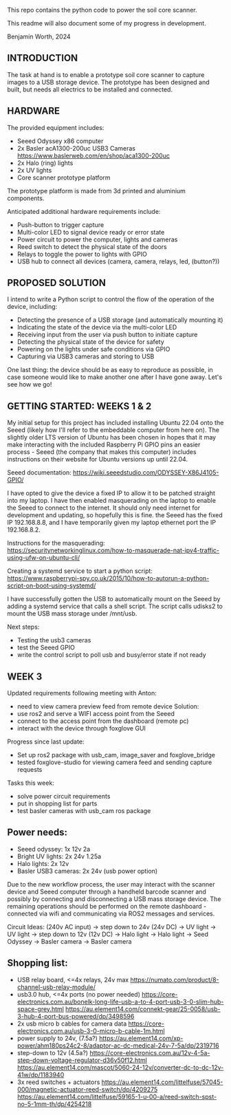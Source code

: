 This repo contains the python code to power the soil core scanner.

This readme will also document some of my progress in development.

Benjamin Worth, 2024

INTRODUCTION
------------
The task at hand is to enable a prototype soil core
scanner to capture images to a USB storage device. The prototype has been
designed and built, but needs all electrics to be installed and connected.

HARDWARE
--------
The provided equipment includes:

- Seeed Odyssey x86 computer
- 2x Basler acA1300-200uc USB3 Cameras
https://www.baslerweb.com/en/shop/aca1300-200uc
- 2x Halo (ring) lights
- 2x UV lights
- Core scanner prototype platform

The prototype platform is made from 3d printed and aluminium components.

Anticipated additional hardware requirements include:

- Push-button to trigger capture
- Multi-color LED to signal device ready or error state
- Power circuit to power the computer, lights and cameras
- Reed switch to detect the physical state of the doors
- Relays to toggle the power to lights with GPIO
- USB hub to connect all devices (camera, camera, relays, led, (button?))

PROPOSED SOLUTION
-----------------
I intend to write a Python script to control the flow of the operation of the 
device, including:

- Detecting the presence of a USB storage (and automatically mounting it)
- Indicating the state of the device via the multi-color LED
- Receiving input from the user via push button to initiate capture
- Detecting the physical state of the device for safety
- Powering on the lights under safe conditions via GPIO
- Capturing via USB3 cameras and storing to USB

One last thing: the device should be as easy to reproduce as possible, in case
someone would like to make another one after I have gone away. Let's see how we
go!

GETTING STARTED: WEEKS 1 & 2
----------------------------
My initial setup for this project has included installing Ubuntu 22.04 onto the 
Seeed (likely how I'll refer to the embeddable computer from here on). The 
slightly older LTS version of Ubuntu has been chosen in hopes that it may make
interacting with the included Raspberry Pi GPIO pins an easier process - Seeed
(the company that makes this computer) includes instructions on their website
for Ubuntu versions up until 22.04.

Seeed documentation:
https://wiki.seeedstudio.com/ODYSSEY-X86J4105-GPIO/

I have opted to give the device a fixed IP to allow it to be patched straight
into my laptop. I have then enabled masquerading on the laptop to enable the
Seeed to connect to the internet. It should only need internet for development
and updating, so hopefully this is fine. the Seeed has the fixed IP 192.168.8.8,
and I have temporarily given my laptop ethernet port the IP 192.168.8.2.

Instructions for the masquerading:
https://securitynetworkinglinux.com/how-to-masquerade-nat-ipv4-traffic-using-ufw-on-ubuntu-cli/

Creating a systemd service to start a python script:
https://www.raspberrypi-spy.co.uk/2015/10/how-to-autorun-a-python-script-on-boot-using-systemd/

I have successfully gotten the USB to automatically mount on the Seeed by adding
a systemd service that calls a shell script. The script calls udisks2 to mount
the USB mass storage under /mnt/usb.

Next steps:
- Testing the usb3 cameras
- test the Seeed GPIO
- write the control script to poll usb and busy/error state if not ready

WEEK 3
------
Updated requirements following meeting with Anton:
- need to view camera preview feed from remote device
Solution:
- use ros2 and serve a WIFI access point from the Seeed
- connect to the access point from the dashboard (remote pc)
- interact with the device through foxglove GUI

Progress since last update:
- Set up ros2 package with usb_cam, image_saver and foxglove_bridge
- tested foxglove-studio for viewing camera feed and sending capture requests

Tasks this week:
- solve power circuit requirements
- put in shopping list for parts
- test basler cameras with usb_cam ros package

Power needs:
------------
- Seeed odyssey: 1x 12v 2a
- Bright UV lights: 2x 24v 1.25a
- Halo lights: 2x 12v
- Basler USB3 cameras: 2x 24v (usb power option)

Due to the new workflow process, the user may interact with the scanner device and 
Seeed computer through a handheld barcode scanner and possibly by connecting and 
disconnecting a USB mass storage device. The remaining operations should be
performed on the remote dashboard - connected via wifi and communicating via ROS2
messages and services.

Circuit Ideas:
(240v AC input)
-> step down to 24v
(24v DC)
-> UV light
-> UV light
-> step down to 12v
(12v DC)
-> Halo light
-> Halo light
-> Seed Odyssey
-> Basler camera
-> Basler camera

Shopping list:
--------------
- USB relay board, <=4x relays, 24v max
https://numato.com/product/8-channel-usb-relay-module/ 
- usb3.0 hub, <=4x ports (no power needed)
https://core-electronics.com.au/bonelk-long-life-usb-a-to-4-port-usb-3-0-slim-hub-space-grey.html
https://au.element14.com/connekt-gear/25-0058/usb-3-hub-4-port-bus-powered/dp/3498596
- 2x usb micro b cables for camera data
https://core-electronics.com.au/usb-3-0-micro-b-cable-1m.html
- power supply to 24v, (7.5a?) 
https://au.element14.com/xp-power/ahm180ps24c2-8/adaptor-ac-dc-medical-24v-7-5a/dp/2319716
- step-down to 12v (4.5a?)
https://core-electronics.com.au/12v-4-5a-step-down-voltage-regulator-d36v50f12.html
https://au.element14.com/mascot/5060-24-12v/converter-dc-to-dc-12v-41w/dp/1183940
- 3x reed switches + actuators
https://au.element14.com/littelfuse/57045-000/magnetic-actuator-reed-switch/dp/4209275
https://au.element14.com/littelfuse/59165-1-u-00-a/reed-switch-spst-no-5-1mm-th/dp/4254218

